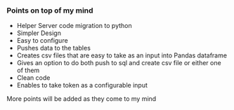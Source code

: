 ### Points on top of my mind

*   Helper Server code migration to python
*   Simpler Design
*   Easy to configure
*   Pushes data to the tables
*   Creates csv files that are easy to take as an input into Pandas dataframe
*   Gives an option to do both push to sql and create csv file or either one of them
*   Clean code
*   Enables to take token as a configurable input

More points will be added as they come to my mind